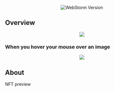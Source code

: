 <p align="center">
<img src = "https://img.shields.io/badge/Engine-WebStorm%202022.3.2-blue" alt="WebStorm Version">
</p>

## Overview

<p align="center">
<img src = "https://github.com/woofiwaffle/NFTpreview/assets/101402419/1d0ff314-8288-4382-8c2c-8e0af0727f2d"
</p>

### When you hover your mouse over an image

<p align="center">
<img src="https://github.com/woofiwaffle/NFTpreview/assets/101402419/cdaeb3b1-4927-44aa-b6af-c9af6d79ad5c"  
</p>     

## About

NFT preview
